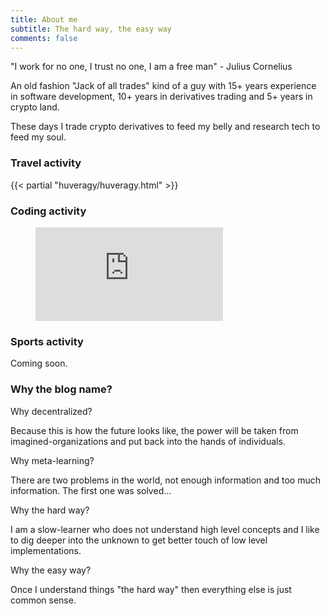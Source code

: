 ```yaml
---
title: About me
subtitle: The hard way, the easy way
comments: false
---
```


"I work for no one, I trust no one, I am a free man" - Julius Cornelius

An old fashion "Jack of all trades" kind of a guy with 15+ years experience in software development, 10+ years in derivatives trading and 5+ years in crypto land.

These days I trade crypto derivatives to feed my belly and research tech to feed my soul.

### Travel activity

{{< partial "huveragy/huveragy.html" >}}

### Coding activity

<figure><embed src="https://wakatime.com/share/@icostan/b8113d2a-134d-4e60-b329-415dce67837b.svg"></embed></figure>

### Sports activity

Coming soon.

### Why the blog name?


Why decentralized?

Because this is how the future looks like, the power will be taken from imagined-organizations and put back into the hands of individuals.

Why meta-learning?

There are two problems in the world, not enough information and too much information. The first one was solved...

Why the hard way?

I am a slow-learner who does not understand high level concepts and I like to dig deeper into the unknown to get better touch of low level implementations.

Why the easy way?

Once I understand things "the hard way" then everything else is just common sense.
